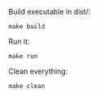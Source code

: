 Build executable in dist/:
```
make build
```

Run it:
```
make run
```

Clean everything:
```
make clean
```